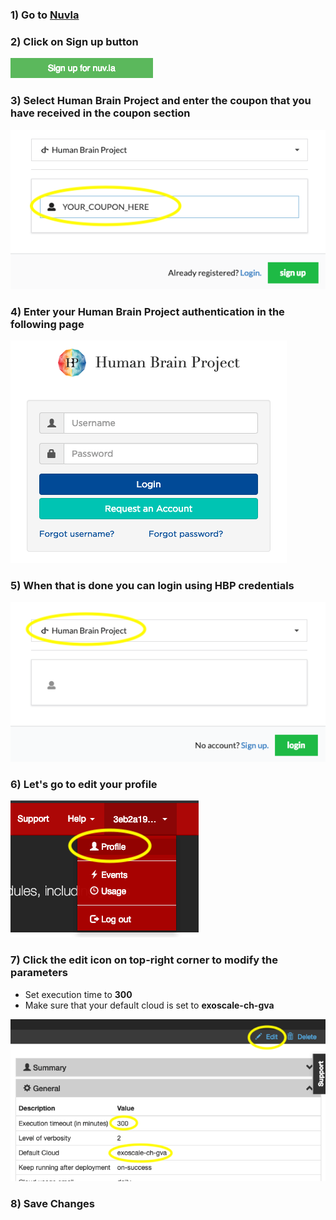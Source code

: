 ### 1) Go to [Nuvla](https://nuv.la)

### 2) Click on **Sign up** button
![signup](https://raw.githubusercontent.com/BlueBrain/MOOC-hippocampus-network-simulation-2019/master/docs/images/signup.png)

### 3) Select **Human Brain Project** and enter the **coupon** that you have received in the coupon section

![insert_coupon](https://raw.githubusercontent.com/BlueBrain/MOOC-hippocampus-network-simulation-2019/master/docs/images/hbp.png)

### 4) Enter your Human Brain Project authentication in the following page

![hbp_authentication](https://raw.githubusercontent.com/BlueBrain/MOOC-hippocampus-network-simulation-2019/master/docs/images/hbp_cert.png)

### 5) When that is done you can **login** using HBP credentials

![nuvla_login](https://raw.githubusercontent.com/BlueBrain/MOOC-hippocampus-network-simulation-2019/master/docs/images/login.png)

### 6) Let's go to edit your profile

![edit_profile](https://raw.githubusercontent.com/BlueBrain/MOOC-hippocampus-network-simulation-2019/master/docs/images/edit_profile.png)

### 7) Click the **edit** icon on top-right corner to modify the parameters
- Set execution time to **300**
- Make sure that your default cloud is set to **exoscale-ch-gva**

![change_timeout](https://raw.githubusercontent.com/BlueBrain/MOOC-hippocampus-network-simulation-2019/master/docs/images/timeout.png)

### 8) Save Changes
    
